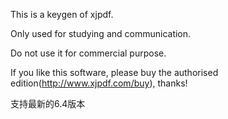 This is a keygen of xjpdf.

Only used for studying and communication.

Do not use it for commercial purpose.

If you like this software, please buy the authorised edition(http://www.xjpdf.com/buy), thanks!

支持最新的6.4版本
